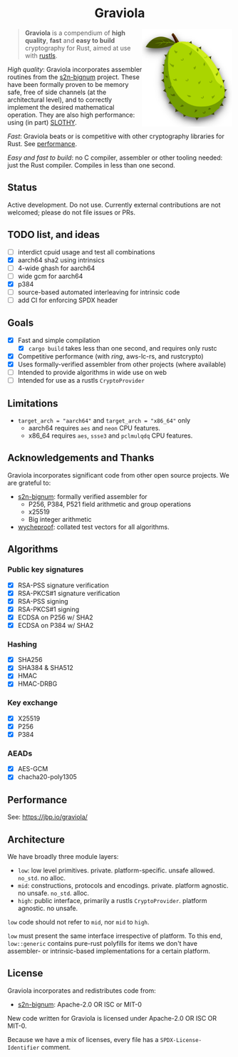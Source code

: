 <h1 align="center">Graviola</h1>
<img width="40%" align="right" src="https://raw.githubusercontent.com/ctz/graviola/main/admin/picture.png">

> **Graviola** is a compendium of **high quality**,
> **fast** and **easy to build** cryptography for Rust, aimed
> at use with [rustls](https://github.com/rustls/rustls).

*High quality*: Graviola incorporates assembler routines
from the [s2n-bignum] project.  These have been formally proven
to be memory safe, free of side channels (at the architectural level),
and to correctly implement the desired mathematical operation.  They
are also high performance: using (in part) [SLOTHY].

*Fast*: Graviola beats or is competitive with other cryptography
libraries for Rust.  See [performance](#performance).

*Easy and fast to build*: no C compiler, assembler or other tooling
needed: just the Rust compiler.  Compiles in less than one second.

## Status

Active development.  Do not use.  Currently external contributions
are not welcomed; please do not file issues or PRs.

## TODO list, and ideas

- [ ] interdict cpuid usage and test all combinations
- [x] aarch64 sha2 using intrinsics
- [ ] 4-wide ghash for aarch64
- [ ] wide gcm for aarch64
- [x] p384
- [ ] source-based automated interleaving for intrinsic code
- [ ] add CI for enforcing SPDX header

## Goals

- [x] Fast and simple compilation
    - [x] `cargo build` takes less than one second, and requires only rustc
- [x] Competitive performance (with *ring*, aws-lc-rs, and rustcrypto)
- [x] Uses formally-verified assembler from other projects (where available)
- [ ] Intended to provide algorithms in wide use on web
- [ ] Intended for use as a rustls `CryptoProvider`

## Limitations

- `target_arch = "aarch64"` and `target_arch = "x86_64"` only
    - aarch64 requires `aes` and `neon` CPU features.
    - x86_64 requires `aes`, `ssse3` and `pclmulqdq` CPU features.

## Acknowledgements and Thanks

Graviola incorporates significant code from other open source projects.
We are grateful to:

- [s2n-bignum]: formally verified assembler for
    - P256, P384, P521 field arithmetic and group operations
    - x25519
    - Big integer arithmetic
- [wycheproof]: collated test vectors for all algorithms.

[s2n-bignum]: https://github.com/awslabs/s2n-bignum
[wycheproof]: https://github.com/C2SP/wycheproof
[SLOTHY]: https://github.com/slothy-optimizer/slothy

## Algorithms

### Public key signatures

- [x] RSA-PSS signature verification
- [x] RSA-PKCS#1 signature verification
- [x] RSA-PSS signing
- [x] RSA-PKCS#1 signing
- [x] ECDSA on P256 w/ SHA2
- [x] ECDSA on P384 w/ SHA2

### Hashing

- [x] SHA256
- [x] SHA384 & SHA512
- [x] HMAC
- [x] HMAC-DRBG

### Key exchange

- [x] X25519
- [x] P256
- [x] P384

### AEADs

- [x] AES-GCM
- [x] chacha20-poly1305

## Performance

See: https://jbp.io/graviola/

## Architecture

We have broadly three module layers:

- `low`: low level primitives. private. platform-specific. unsafe allowed. `no_std`. no alloc.
- `mid`: constructions, protocols and encodings. private. platform agnostic. no unsafe. `no_std`. alloc.
- `high`: public interface, primarily a rustls `CryptoProvider`. platform agnostic. no unsafe.

`low` code should not refer to `mid`, nor `mid` to `high`.

`low` must present the same interface irrespective of platform.  To this end,
`low::generic` contains pure-rust polyfills for items we don't have assembler-
or intrinsic-based implementations for a certain platform.

## License

Graviola incorporates and redistributes code from:

- [s2n-bignum]: Apache-2.0 OR ISC or MIT-0

New code written for Graviola is licensed under
Apache-2.0 OR ISC OR MIT-0.

Because we have a mix of licenses, every file has a
`SPDX-License-Identifier` comment.
